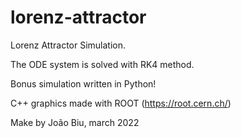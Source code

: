 # lorenz-attractor

Lorenz Attractor Simulation.

The ODE system is solved with RK4 method.

Bonus simulation written in Python!


C++ graphics made with ROOT (https://root.cern.ch/)

Make by João Biu, march 2022
